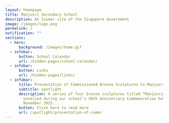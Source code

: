 ```yaml
---
layout: homepage
title: Manjusri Secondary School
description: An Isomer site of the Singapore Government
image: /images/logo.png
permalink: /
notification: ""
sections:
  - hero:
      background: /images/home.gif
  - infobar:
      button: School Calendar
      url: /hidden-pages/school-calendar/
  - infobar:
      button: Links
      url: /hidden-pages/links/
  - infobar:
      title: Presentation of Commissioned Bronze Sculptures to Manjusri
      subtitle: spotlight
      description: A series of four bronze sculptures titled “Manjusrian Virtues” was
        unveiled during our school’s 40th Anniversary Commemoration held on 18
        November 2022...
      button: Click here to read more
      url: /spotlight/presentation-of-comm/
---
```

